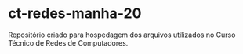 # ct-redes-manha-20
Repositório criado para hospedagem dos arquivos utilizados no Curso Técnico de Redes de Computadores.
